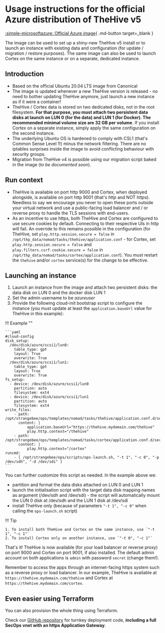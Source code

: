 # Usage instructions for the official Azure distribution of TheHive v5

[:simple-microsoftazure: Official Azure image](https://azuremarketplace.microsoft.com/en-us/marketplace/apps/strangebee1595948424730.thehive-5?tab=Overview){ .md-button target=_blank }

The image can be used to set up a shiny-new TheHive v5 install or to launch an instance with existing data and configuration (for update / migration / restore purposes). The same image can also be used to launch Cortex on the same instance or on a separate, dedicated instance.

## Introduction

* Based on the official Ubuntu 20.04 LTS image from Canonical
* The image is updated whenever a new TheHive version is released - no need to bother updating TheHive anymore, just launch a new instance as if it were a container!
* TheHive / Cortex data is stored on two dedicated disks, not in the root filesystem. **For that purpose, you must attach two persistent data disks at launch on LUN 0 (for the data) and LUN 1 (for Docker). The recommended minimal volume size are 32 GB per volume**. If you install Cortex on a separate instance, simply apply the same configuration on the second instance.
* The underlying Ubuntu OS is hardened to comply with CSL1 (that's Common Sense Level 1!) minus the network filtering. There are no iptables surprises inside the image to avoid conflicting behaviour with security groups.
* Migration from TheHive v4 is possible using our migration script baked in the image (*to be documented soon*).

## Run context

* TheHive is available on port http 9000 and Cortex, when deployed alongside, is available on port http 9001 (that's *http* and NOT *https*). Needless to say we encourage you never to open these ports outside your virtual network and use a public-facing load balancer and / or reverse proxy to handle the TLS sessions with end-users. 
* As an incentive to use https, both TheHive and Cortex are configured to use secure cookies by default. Connecting to their respective UIs in http will fail. An override to this remains possible in the configuration (for TheHive, set `play.http.session.secure = false` in `/opt/thp_data/nomad/tasks/thehive/application.conf` - for Cortex, set `play.http.session.secure = false` and `play.filters.csrf.cookie.secure = false` in `/opt/thp_data/nomad/tasks/cortex/application.conf`). You must restart the `thehive` and/or `cortex` service(s) for the change to be effective.

## Launching an instance

1. Launch an instance from the image and attach two persistent disks: the data disk on LUN 0 and the docker disk LUN 1
2. Set the admin username to be *azureuser*
3. Provide the following cloud-init bootstrap script to configure the instance (you must update at least the `application.baseUrl` value for TheHive in this example):

!!! Example ""

    ```yaml
    #cloud-config 
    disk_setup:
      /dev/disk/azure/scsi1/lun0:
        table_type: gpt
        layout: True
        overwrite: True
      /dev/disk/azure/scsi1/lun1:
        table_type: gpt
        layout: True
        overwrite: True
    fs_setup:
      - device: /dev/disk/azure/scsi1/lun0
        partition: auto
        filesystem: ext4
      - device: /dev/disk/azure/scsi1/lun1
        partition: auto
        filesystem: ext4
    write_files:
        - path: /opt/strangebee/ops/templates/nomad/tasks/thehive/application.conf.d/service.conf
          content: |
              application.baseUrl="https://thehive.mydomain.com/thehive"
              play.http.context="/thehive"
        - path: /opt/strangebee/ops/templates/nomad/tasks/cortex/application.conf.d/service.conf
          content: |
              play.http.context="/cortex"
    runcmd:
        - [ /opt/strangebee/ops/scripts/ops-launch.sh, "-t 1", "-c 0", "-p /dev/sdh", "-d /dev/sdi" ]
    ```

You can further customize this script as needed. In the example above we:

* partition and format the data disks attached on LUN 0 and LUN 1 
* launch the initialisation script with the target data disk mapping names as argument (/dev/sdh and /dev/sdi) - the script will automatically mount the LUN 0 disk at /dev/sdh and the LUN 1 disk at /dev/sdi
* install TheHive only (because of parameters `"-t 1", "-c 0"` when calling the `ops-launch.sh` script)

!!! Tip
    
    1. To install both TheHive and Cortex on the same instance, use `"-t 1", "-c 1"`
    2. To install Cortex only on another instance, use `"-t 0", "-c 1"`

That's it! TheHive is now available (for your load balancer or reverse proxy) on port 9000 and Cortex on port 9001, if also installed. The default admin account on both applications is `admin` with password `secret` (change them!). 

Remember to access the apps through an internet-facing https system such as a reverse proxy or load balancer. In our example, TheHive is available at `https://thehive.mydomain.com/thehive` and Cortex at `https://thehive.mydomain.com/cortex`.

## Even easier using Terraform

You can also provision the whole thing using Terraform.

Check our [GitHub repository](https://github.com/StrangeBeeCorp/cloud-distrib-resources/tree/master/azure) for turnkey deployment code, **including a full SecOps vnet with an https Application Gateway**.